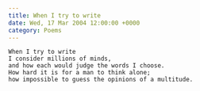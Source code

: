 ```yaml
---
title: When I try to write
date: Wed, 17 Mar 2004 12:00:00 +0000
category: Poems
---
```


    When I try to write  
    I consider millions of minds,  
    and how each would judge the words I choose.  
    How hard it is for a man to think alone;  
    how impossible to guess the opinions of a multitude.


